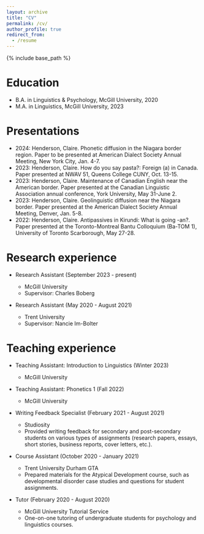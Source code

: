 ```yaml
---
layout: archive
title: "CV"
permalink: /cv/
author_profile: true
redirect_from:
  - /resume
---
```


{% include base_path %}

Education
======
* B.A. in Linguistics & Psychology, McGill University, 2020
* M.A. in Linguistics, McGill University, 2023

Presentations
======
*  2024: Henderson, Claire. Phonetic diffusion in the Niagara border region. Paper to be presented at American Dialect Society Annual Meeting, New York City, Jan. 4-7.
* 2023: Henderson, Claire. How do you say pasta?: Foreign (a) in Canada. Paper presented at NWAV 51, Queens College CUNY, Oct. 13-15.
* 2023: Henderson, Claire. Maintenance of Canadian English near the American border. Paper presented at the Canadian Linguistic Association annual conference, York University, May 31-June 2.
* 2023: Henderson, Claire. Geolinguistic diffusion near the Niagara border. Paper presented at the American Dialect Society Annual Meeting, Denver, Jan. 5-8.
* 2022: Henderson, Claire. Antipassives in Kirundi: What is going -an?. Paper presented at the Toronto-Montreal Bantu Colloquium (Ba-TOM 1), University of Toronto Scarborough, May 27-28.

Research experience
======
* Research Assistant (September 2023 - present)
  * McGill University
  * Supervisor: Charles Boberg

* Research Assistant (May 2020 - August 2021)
  * Trent University
  * Supervisor: Nancie Im-Bolter

Teaching experience
======
* Teaching Assistant: Introduction to Linguistics (Winter 2023)
  * McGill University

* Teaching Assistant: Phonetics 1 (Fall 2022)
  * McGill University

* Writing Feedback Specialist (February 2021 - August 2021)
  * Studiosity
  * Provided writing feedback for secondary and post-secondary students on various types of assignments (research papers, essays, short stories, business reports, cover letters, etc.).
 
* Course Assistant (October 2020 - January 2021)
  * Trent University Durham GTA
  * Prepared materials for the Atypical Development course, such as developmental disorder case studies and questions for student assignments.

* Tutor (February 2020 - August 2020)
  * McGill University Tutorial Service
  * One-on-one tutoring of undergraduate students for psychology and linguistics courses.
